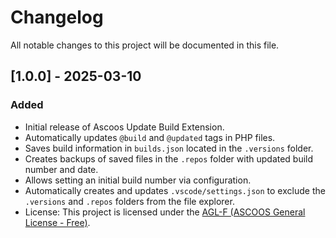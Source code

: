 # Changelog

All notable changes to this project will be documented in this file.

## [1.0.0] - 2025-03-10

### Added

- Initial release of Ascoos Update Build Extension.
- Automatically updates `@build` and `@updated` tags in PHP files.
- Saves build information in `builds.json` located in the `.versions` folder.
- Creates backups of saved files in the `.repos` folder with updated build number and date.
- Allows setting an initial build number via configuration.
- Automatically creates and updates `.vscode/settings.json` to exclude the `.versions` and `.repos` folders from the file explorer.
- License: This project is licensed under the [AGL-F (ASCOOS General License - Free)](https://docs.ascoos.com/lics/ascoos/AGL-F.html).
